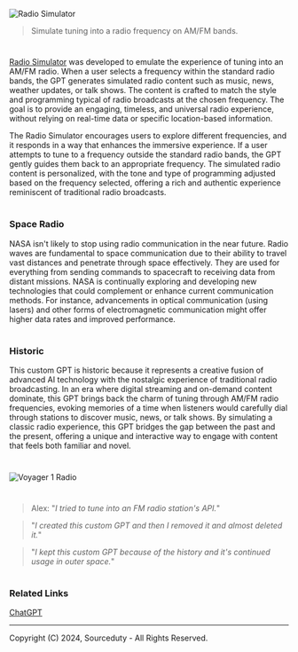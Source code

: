 ![Radio Simulator](https://github.com/user-attachments/assets/c1b6cd06-817b-4d69-88fe-0583f095c5f0)

> Simulate tuning into a radio frequency on AM/FM bands.

#

[Radio Simulator](https://chatgpt.com/g/g-C6JfFmHnG-radio-simulator) was developed to emulate the experience of tuning into an AM/FM radio. When a user selects a frequency within the standard radio bands, the GPT generates simulated radio content such as music, news, weather updates, or talk shows. The content is crafted to match the style and programming typical of radio broadcasts at the chosen frequency. The goal is to provide an engaging, timeless, and universal radio experience, without relying on real-time data or specific location-based information.

The Radio Simulator encourages users to explore different frequencies, and it responds in a way that enhances the immersive experience. If a user attempts to tune to a frequency outside the standard radio bands, the GPT gently guides them back to an appropriate frequency. The simulated radio content is personalized, with the tone and type of programming adjusted based on the frequency selected, offering a rich and authentic experience reminiscent of traditional radio broadcasts.

#
### Space Radio

NASA isn't likely to stop using radio communication in the near future. Radio waves are fundamental to space communication due to their ability to travel vast distances and penetrate through space effectively. They are used for everything from sending commands to spacecraft to receiving data from distant missions. NASA is continually exploring and developing new technologies that could complement or enhance current communication methods. For instance, advancements in optical communication (using lasers) and other forms of electromagnetic communication might offer higher data rates and improved performance.

#
### Historic 

This custom GPT is historic because it represents a creative fusion of advanced AI technology with the nostalgic experience of traditional radio broadcasting. In an era where digital streaming and on-demand content dominate, this GPT brings back the charm of tuning through AM/FM radio frequencies, evoking memories of a time when listeners would carefully dial through stations to discover music, news, or talk shows. By simulating a classic radio experience, this GPT bridges the gap between the past and the present, offering a unique and interactive way to engage with content that feels both familiar and novel.

#

![Voyager 1 Radio](https://github.com/user-attachments/assets/589c6f37-c94c-463a-a515-3f4e4c51994c)

#

> Alex: "*I tried to tune into an FM radio station's API.*"

> "*I created this custom GPT and then I removed it and almost deleted it.*"

> "*I kept this custom GPT because of the history and it's continued usage in outer space.*"

#
### Related Links

[ChatGPT](https://github.com/sourceduty/ChatGPT)

***
Copyright (C) 2024, Sourceduty - All Rights Reserved.
